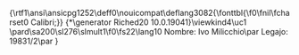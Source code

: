 {\rtf1\ansi\ansicpg1252\deff0\nouicompat\deflang3082{\fonttbl{\f0\fnil\fcharset0 Calibri;}}
{\*\generator Riched20 10.0.19041}\viewkind4\uc1 
\pard\sa200\sl276\slmult1\f0\fs22\lang10 Nombre: Ivo Milicchio\par
Legajo: 19831/2\par
}
 